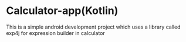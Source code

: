 # Calculator-app(Kotlin)
 This is a simple android development project which uses a library called exp4j for expression builder in calculator
